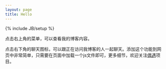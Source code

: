```yaml
---
layout: page
title: Hello
---
```

{% include JB/setup %}

点击右上角的菜单，可以查看我的博客内容。
  
点击右下角的聊天图标，可以跟正在访问我博客的人一起聊天。添加这个功能到网页中非常简单，只需要在页面中加载一个js文件即可，更多细节，欢迎关注[偶遇](http://xpro.im/)项目。
